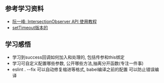 ## 参考学习资料

* [阮一峰: IntersectionObserver API 使用教程](http://www.ruanyifeng.com/blog/2016/11/intersectionobserver_api.html)
* [setTimeout版本的](https://github.com/lzxb/lazy-load-img)

## 学习感悟

* 学习到success回调如何加入和处理的, 包括传参和this绑定
* 学习可自定义配置哪些参数, 公开哪些方法,抽离分开函数(专注一件事)
* eslint . --fix 可以自动修复缩进等格式, babel编译之前的配置 可以防止错误编译
